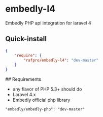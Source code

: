 embedly-l4
====================

Embedly PHP api integration for laravel 4

## Quick-install

```json
{
    "require": {
        "rafpro/embedly-l4": "dev-master"
    }
}
```

<a name="requirements"/>
## Requirements

- any flavor of PHP 5.3+ should do
- Laravel 4.x
- Embedly official php library
```
"embedly/embedly-php": "dev-master"
```